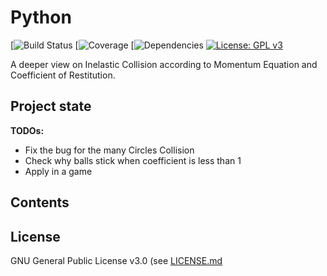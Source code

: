 # Python

[![Build Status](https://img.shields.io/appveyor/ci/gruntjs/grunt.svg)
[![Coverage](https://img.shields.io/azure-devops/coverage/swellaby/opensource/25.svg)
[![Dependencies](https://img.shields.io/david/expressjs/express.svg)
[![License: GPL v3](https://img.shields.io/badge/License-GPLv3-blue.svg)](https://www.gnu.org/licenses/gpl-3.0)

A deeper view on Inelastic Collision according to Momentum Equation and Coefficient of Restitution.

Project state
-------------
**TODOs:**
* Fix the bug for the many Circles Collision
* Check why balls stick when coefficient is less than 1
* Apply in a game

Contents
--------


License
-------
GNU General Public License v3.0 (see [LICENSE.md](https://github.com/reyfrancis/Inelastic-Collision-Balls/blob/master/LICENSE)
